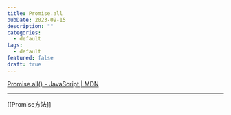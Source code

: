 ```yaml
---
title: Promise.all
pubDate: 2023-09-15
description: ""
categories:
  - default
tags:
  - default
featured: false
draft: true
---
```

[Promise.all() - JavaScript | MDN](https://developer.mozilla.org/en-US/docs/Web/JavaScript/Reference/Global_Objects/Promise/all)

---

[[Promise方法]]
